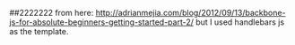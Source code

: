 ##2222222 
from here: http://adrianmejia.com/blog/2012/09/13/backbone-js-for-absolute-beginners-getting-started-part-2/
but I used handlebars js as the template.


